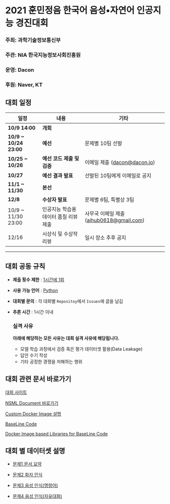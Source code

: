 # 2021 훈민정음 한국어 음성•자연어 인공지능 경진대회

### **주최**: 과학기술정보통신부

### **주관**: NIA 한국지능정보사회진흥원

### **운영**: Dacon

### **후원**: Naver, KT

## 대회 일정

| 일정                   | 내용                                  | 기타                                     |
| ---------------------- | ------------------------------------- | ---------------------------------------- |
| **10/9 14:00**         | **개회**                              |               
| **10/9 ~ 10/24 23:00** | **예선**                              | 문제별 10팀 선발                         |
| **10/25 ~ 10/26**      | **예선 코드 제출 및 검증**            | 이메일 제출 (dacon@dacon.io)             |
| **10/27**              | **예선 결과 발표**                   | 선발된 10팀에게 이메일로 공지             |
| **11/1 ~ 11/30**       | **본선**                              |
| **12/8**               | **수상자 발표**                       | 문제별 6팀, 특별상 3팀                   |
| 10/9 ~ 11/30 23:00     | 인공지능 학습용 데이터 품질 리뷰 제출 | 사무국 이메일 제출 (aihub0618@gmail.com) |
| 12/16                  | 시상식 및 수상작 리뷰                 | 일시 장소 추후 공지                      |

---

## 대회 공동 규칙

- **제출 횟수 제한** : <u>1시간에 1회</u>
- **사용 가능 언어** : <u>Python</u>
- **대회별 문의** : 각 대회별 `Repositoy`에서 `Issues`에 글을 남김
- **추론 시간** : 1시간 이내
  ### 실격 사유

  **아래에 해당하는 모든 사유는 대회 실격 사유에 해당됩니다.**

  - 모델 학습 과정에서 검증 혹은 평가 데이터셋 활용(Data Leakage)
  - 답안 수기 작성
  - 기타 공정한 경쟁을 저해하는 행위

## 대회 관련 문서 바로가기

[대회 사이트](http://aihub-competition.or.kr/hangeul)

[NSML Document 바로가기](https://n-clair.github.io/vision-docs/_build/html/ko_KR/index.html)

[Custom Docker Image 설명](https://github.com/hunminjeongeum-korean-competition-2021/docs/blob/main/DockerImage.md)

[BaseLine Code]()

[Docker Image based Libraries for BaseLine Code](https://hub.docker.com/u/dacon)

## 대회 별 데이터셋 설명

- [문제1 문서 요약](https://github.com/hunminjeongeum-korean-competition-2021/dialog-summarization/blob/main/README.md#%EB%AC%B8%EC%A0%9C-1-%EB%AC%B8%EC%84%9C%EC%9A%94%EC%95%BD-dataset-%EC%84%A4%EB%AA%85)

- [문제2 화자 인식](https://github.com/hunminjeongeum-korean-competition-2021/speaker-recognition/blob/main/README.md#%EB%AC%B8%EC%A0%9C-2-%ED%99%94%EC%9E%90%EC%9D%B8%EC%8B%9D-dataset-%EC%84%A4%EB%AA%85)

- [문제3 음성 인식(명령어)](https://github.com/hunminjeongeum-korean-competition-2021/voice-recognition-performance-evaluation/blob/main/README.md#%EB%AC%B8%EC%A0%9C-3-%EC%9D%8C%EC%84%B1%EC%9D%B8%EC%8B%9D-%EB%AA%85%EB%A0%B9%EC%96%B4-dataset-%EC%84%A4%EB%AA%85)

- [문제4 음성 인식(자유대화)](https://github.com/hunminjeongeum-korean-competition-2021/voice-recognition-performance-evaluation/blob/main/README.md#%EB%AC%B8%EC%A0%9C-4-%EC%9D%8C%EC%84%B1%EC%9D%B8%EC%8B%9D-%EC%9E%90%EC%9C%A0%EB%8C%80%ED%99%94-dataset-%EC%84%A4%EB%AA%85)
